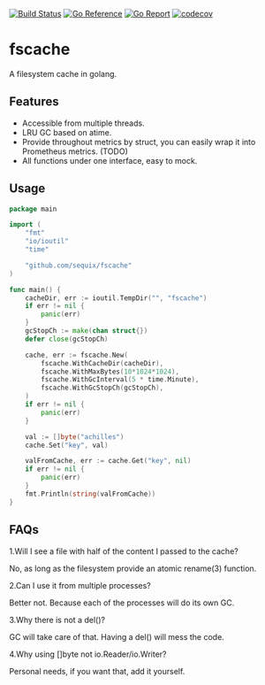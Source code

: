 [![Build Status](https://github.com/sequix/fscache/workflows/main/badge.svg)](https://github.com/sequix/fscache/actions)
[![Go Reference](https://pkg.go.dev/badge/github.com/sequix/fscache.svg)](https://pkg.go.dev/github.com/sequix/fscache)
[![Go Report](https://goreportcard.com/badge/github.com/sequix/fscache)](https://goreportcard.com/report/github.com/sequix/fscache)
[![codecov](https://codecov.io/gh/sequix/fscache/branch/master/graph/badge.svg)](https://codecov.io/gh/sequix/fscache)

# fscache

A filesystem cache in golang.

## Features

* Accessible from multiple threads.
* LRU GC based on atime.
* Provide throughout metrics by struct, you can easily wrap it into Prometheus metrics. (TODO)
* All functions under one interface, easy to mock.

## Usage

```go
package main

import (
	"fmt"
	"io/ioutil"
	"time"

	"github.com/sequix/fscache"
)

func main() {
	cacheDir, err := ioutil.TempDir("", "fscache")
	if err != nil {
		panic(err)
	}
	gcStopCh := make(chan struct{})
	defer close(gcStopCh)

	cache, err := fscache.New(
		fscache.WithCacheDir(cacheDir),
		fscache.WithMaxBytes(10*1024*1024),
		fscache.WithGcInterval(5 * time.Minute),
		fscache.WithGcStopCh(gcStopCh),
	)
	if err != nil {
		panic(err)
	}

	val := []byte("achilles")
	cache.Set("key", val)

	valFromCache, err := cache.Get("key", nil)
	if err != nil {
		panic(err)
	}
	fmt.Println(string(valFromCache))
}
```

## FAQs

1.Will I see a file with half of the content I passed to the cache?

No, as long as the filesystem provide an atomic rename(3) function.

2.Can I use it from multiple processes?

Better not. Because each of the processes will do its own GC.

3.Why there is not a del()?

GC will take care of that. Having a del() will mess the code.

4.Why using []byte not io.Reader/io.Writer?

Personal needs, if you want that, add it yourself.